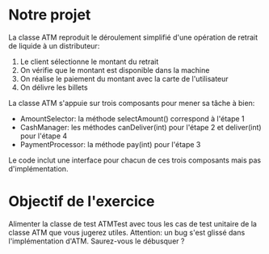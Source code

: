 # Notre projet
La classe ATM reproduit le déroulement simplifié d'une opération de retrait de liquide à un distributeur:
1. Le client sélectionne le montant du retrait
2. On vérifie que le montant est disponible dans la machine
3. On réalise le paiement du montant avec la carte de l'utilisateur
4. On délivre les billets

La classe ATM s'appuie sur trois composants pour mener sa tâche à bien:
* AmountSelector: la méthode selectAmount() correspond à l'étape 1
* CashManager: les méthodes canDeliver(int) pour l'étape 2 et deliver(int) pour l'étape 4
* PaymentProcessor: la méthode pay(int) pour l'étape 3

Le code inclut une interface pour chacun de ces trois composants mais pas d'implémentation.

# Objectif de l'exercice
Alimenter la classe de test ATMTest avec tous les cas de test unitaire de la classe ATM que vous jugerez utiles.
Attention: un bug s'est glissé dans l'implémentation d'ATM. Saurez-vous le débusquer ?